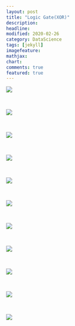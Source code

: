 ```yaml
---
layout: post
title: "Logic Gate(XOR)"
description: 
headline: 
modified: 2020-02-26
category: DataScience
tags: [jekyll]
imagefeature: 
mathjax: 
chart: 
comments: true
featured: true
---
```


<p><img src="https://adb-bucket3.s3.amazonaws.com/media/ckupload/2019/11/25/image_qHJ9g67.png" /></p>

<p>&nbsp;</p>

<p><img src="https://adb-bucket3.s3.amazonaws.com/media/ckupload/2019/11/25/image_aknHReC.png" /></p>

<p>&nbsp;</p>

<p><img src="https://adb-bucket3.s3.amazonaws.com/media/ckupload/2019/11/25/image_nf0X7Kc.png" /></p>

<p>&nbsp;</p>

<p><img src="https://adb-bucket3.s3.amazonaws.com/media/ckupload/2019/11/25/image_PqJTNSm.png" /></p>

<p>&nbsp;</p>

<p><img src="https://adb-bucket3.s3.amazonaws.com/media/ckupload/2019/11/25/image_JIUlDEi.png" /></p>

<p>&nbsp;</p>

<p><img src="https://adb-bucket3.s3.amazonaws.com/media/ckupload/2019/11/25/image_UcK8ftK.png" /></p>

<p>&nbsp;</p>

<p><img src="https://adb-bucket3.s3.amazonaws.com/media/ckupload/2019/11/25/image_rC9suRl.png" /></p>

<p>&nbsp;</p>

<p><img src="https://adb-bucket3.s3.amazonaws.com/media/ckupload/2019/11/25/image_UdB64qZ.png" /></p>

<p>&nbsp;</p>

<p><img src="https://adb-bucket3.s3.amazonaws.com/media/ckupload/2019/11/25/image_vsRHfmT.png" /></p>

<p>&nbsp;</p>

<p><img src="https://adb-bucket3.s3.amazonaws.com/media/ckupload/2019/11/25/image_vTaLpzu.png" /></p>

<p>&nbsp;</p>

<p><img src="https://adb-bucket3.s3.amazonaws.com/media/ckupload/2019/11/25/image_wJXMGUH.png" /></p>

<p>&nbsp;</p>

